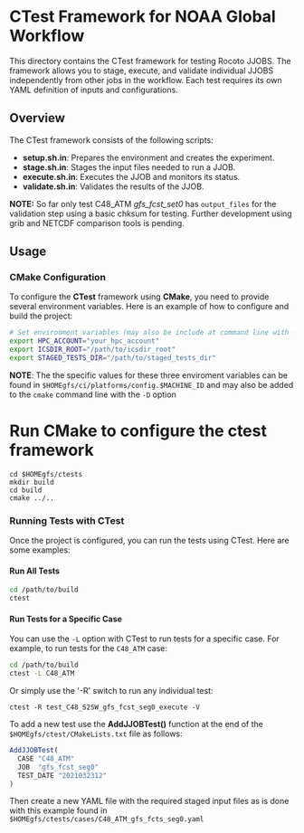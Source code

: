 # CTest Framework for NOAA Global Workflow

This directory contains the CTest framework for testing Rocoto JJOBS. The framework allows you to stage, execute, and validate individual JJOBS independently from other jobs in the workflow. Each test requires its own YAML definition of inputs and configurations.

## Overview

The CTest framework consists of the following scripts:
- **setup.sh.in**: Prepares the environment and creates the experiment.
- **stage.sh.in**: Stages the input files needed to run a JJOB.
- **execute.sh.in**: Executes the JJOB and monitors its status.
- **validate.sh.in**: Validates the results of the JJOB.

**NOTE:** So far only test C48_ATM *gfs_fcst_set0* has `output_files` for the validation step using a basic chksum for testing. Further development using grib and NETCDF comparison tools is pending. 

## Usage

### CMake Configuration

To configure the **CTest** framework using **CMake**, you need to provide several environment variables. Here is an example of how to configure and build the project:

```bash
# Set environment variables (may also be include at command line with -D)
export HPC_ACCOUNT="your_hpc_account"
export ICSDIR_ROOT="/path/to/icsdir_root"
export STAGED_TESTS_DIR="/path/to/staged_tests_dir"
```
**NOTE**: The the specific values for these three enviroment variables can be found in `$HOMEgfs/ci/platforms/config.$MACHINE_ID` and may also be added to the `cmake` command line with the `-D` option

# Run CMake to configure the ctest framework
```shell
cd $HOMEgfs/ctests
mkdir build
cd build
cmake ../.. 
```


### Running Tests with CTest

Once the project is configured, you can run the tests using CTest. Here are some examples:

#### Run All Tests

```bash
cd /path/to/build
ctest
```

#### Run Tests for a Specific Case

You can use the `-L` option with CTest to run tests for a specific case. For example, to run tests for the `C48_ATM` case:

```bash
cd /path/to/build
ctest -L C48_ATM
```
Or simply use the '-R' switch to run any individual test:
```
ctest -R test_C48_S2SW_gfs_fcst_seg0_execute -V
```

To add a new test use the **AddJJOBTest()** function at the end of the `$HOMEgfs/ctest/CMakeLists.txt` file as follows:
```cmake
AddJJOBTest(
  CASE "C48_ATM"
  JOB  "gfs_fcst_seg0"
  TEST_DATE "2021032312"
)
```
Then create a new YAML file with the required staged input files as is done with this example found in `$HOMEgfs/ctests/cases/C48_ATM_gfs_fcts_seg0.yaml`
